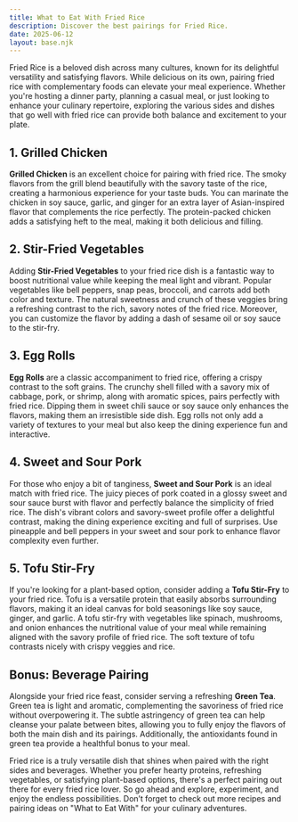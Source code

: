 ```yaml
---
title: What to Eat With Fried Rice
description: Discover the best pairings for Fried Rice.
date: 2025-06-12
layout: base.njk
---
```


Fried Rice is a beloved dish across many cultures, known for its delightful versatility and satisfying flavors. While delicious on its own, pairing fried rice with complementary foods can elevate your meal experience. Whether you're hosting a dinner party, planning a casual meal, or just looking to enhance your culinary repertoire, exploring the various sides and dishes that go well with fried rice can provide both balance and excitement to your plate.

## **1. Grilled Chicken**

**Grilled Chicken** is an excellent choice for pairing with fried rice. The smoky flavors from the grill blend beautifully with the savory taste of the rice, creating a harmonious experience for your taste buds. You can marinate the chicken in soy sauce, garlic, and ginger for an extra layer of Asian-inspired flavor that complements the rice perfectly. The protein-packed chicken adds a satisfying heft to the meal, making it both delicious and filling.

## **2. Stir-Fried Vegetables**

Adding **Stir-Fried Vegetables** to your fried rice dish is a fantastic way to boost nutritional value while keeping the meal light and vibrant. Popular vegetables like bell peppers, snap peas, broccoli, and carrots add both color and texture. The natural sweetness and crunch of these veggies bring a refreshing contrast to the rich, savory notes of the fried rice. Moreover, you can customize the flavor by adding a dash of sesame oil or soy sauce to the stir-fry.

## **3. Egg Rolls**

**Egg Rolls** are a classic accompaniment to fried rice, offering a crispy contrast to the soft grains. The crunchy shell filled with a savory mix of cabbage, pork, or shrimp, along with aromatic spices, pairs perfectly with fried rice. Dipping them in sweet chili sauce or soy sauce only enhances the flavors, making them an irresistible side dish. Egg rolls not only add a variety of textures to your meal but also keep the dining experience fun and interactive.

## **4. Sweet and Sour Pork**

For those who enjoy a bit of tanginess, **Sweet and Sour Pork** is an ideal match with fried rice. The juicy pieces of pork coated in a glossy sweet and sour sauce burst with flavor and perfectly balance the simplicity of fried rice. The dish's vibrant colors and savory-sweet profile offer a delightful contrast, making the dining experience exciting and full of surprises. Use pineapple and bell peppers in your sweet and sour pork to enhance flavor complexity even further.

## **5. Tofu Stir-Fry**

If you're looking for a plant-based option, consider adding a **Tofu Stir-Fry** to your fried rice. Tofu is a versatile protein that easily absorbs surrounding flavors, making it an ideal canvas for bold seasonings like soy sauce, ginger, and garlic. A tofu stir-fry with vegetables like spinach, mushrooms, and onion enhances the nutritional value of your meal while remaining aligned with the savory profile of fried rice. The soft texture of tofu contrasts nicely with crispy veggies and rice.

## Bonus: Beverage Pairing

Alongside your fried rice feast, consider serving a refreshing **Green Tea**. Green tea is light and aromatic, complementing the savoriness of fried rice without overpowering it. The subtle astringency of green tea can help cleanse your palate between bites, allowing you to fully enjoy the flavors of both the main dish and its pairings. Additionally, the antioxidants found in green tea provide a healthful bonus to your meal.

Fried rice is a truly versatile dish that shines when paired with the right sides and beverages. Whether you prefer hearty proteins, refreshing vegetables, or satisfying plant-based options, there's a perfect pairing out there for every fried rice lover. So go ahead and explore, experiment, and enjoy the endless possibilities. Don’t forget to check out more recipes and pairing ideas on "What to Eat With" for your culinary adventures.